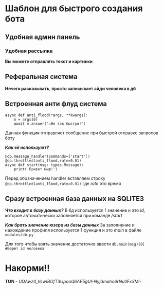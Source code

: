 # Шаблон для быстрого создания бота

## **Удобная админ панель**

### Удобная рассылка
**Вы можете отправлять текст и картинки**

## Реферальная система
**Нечего расказывать, просто записывает айди человека в дб**

## Встроенная анти флуд система

    async def anti_flood(*args, **kwargs):
		m = args[0]
		await m.answer("⚠Не так быстро!")
Данная функция отправляет сообщение при быстрой отправке запросов боту

***Как её используют?***

    @dp.message_handler(commands=['start'])
    @dp.throttled(anti_flood,rate=0.01)
    async def start(msg: types.Message):
	    print('Привет мир!')

Перед обозначением handler вставляем строку `@dp.throttled(anti_flood,rate=0.01)` где *rate* это время


## Сразу встроенная база данных на SQLITE3

***Что входит в базу данных?***
В бд используется 1 значение и это *Id*, которое автоматически заполняется при команде */start*

***Как брать значение юзера из базы данных***
За заполнение и нахождение профиля используется 1 функция и это *main* в файле `modules/db.py`

Для того чтобы взять значение достаточно ввести `db.main(msg)[0] #Берет id человека`


# Накорми!!

**TON** - *UQAwz0_VswIBOfT3UpooQ6AF5gUI-Nyjdmahc6rNu0Fx3Mi-*
